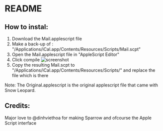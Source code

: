 # README

## How to instal:

1. Download the Mail.applescript file
2. Make a back-up of : "/Applications/iCal.app/Contents/Resources/Scripts/Mail.scpt"
3. Open the Mail.applescript file in "AppleScript Editor"
4. Click compile 
![screenshot](http://f.cl.ly/items/2R0h2M3Z3h1J1b0R3C2i/Screen%20shot%202011-05-31%20at%2019.36.20%20.png)
5. Copy the resulting Mail.scpt to "/Applications/iCal.app/Contents/Resources/Scripts/" and replace the file which is there

Note: The Original.applescript is the original applescript file that came with Snow Leopard.

## Credits:

Major love to @dinhviethoa for making Sparrow and ofcourse the Apple Script interface